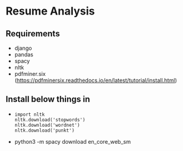 # Resume Analysis
## Requirements
* django
* pandas
* spacy
* nltk
* pdfminer.six (https://pdfminersix.readthedocs.io/en/latest/tutorial/install.html)

## Install below things in 
* ```
  import nltk
  nltk.download('stopwords')
  nltk.download('wordnet')
  nltk.download('punkt')
  ```
* python3 -m spacy download en_core_web_sm
